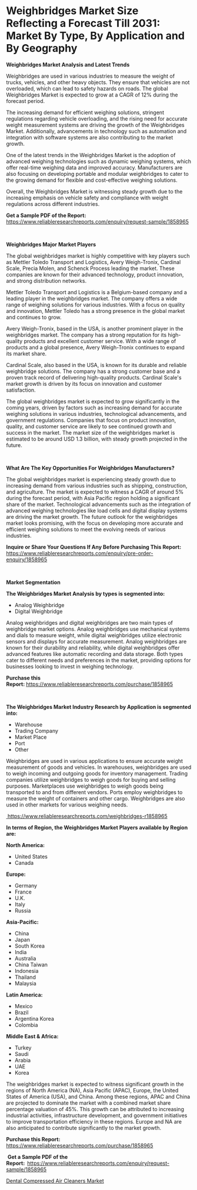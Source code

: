 <p><h1>Weighbridges Market Size Reflecting a Forecast Till 2031: Market By Type, By Application and By Geography</h1></p><p><strong>Weighbridges Market Analysis and Latest Trends</strong></p>
<p><p>Weighbridges are used in various industries to measure the weight of trucks, vehicles, and other heavy objects. They ensure that vehicles are not overloaded, which can lead to safety hazards on roads. The global Weighbridges Market is expected to grow at a CAGR of 12% during the forecast period.</p><p>The increasing demand for efficient weighing solutions, stringent regulations regarding vehicle overloading, and the rising need for accurate weight measurement systems are driving the growth of the Weighbridges Market. Additionally, advancements in technology such as automation and integration with software systems are also contributing to the market growth.</p><p>One of the latest trends in the Weighbridges Market is the adoption of advanced weighing technologies such as dynamic weighing systems, which offer real-time weighing data and improved accuracy. Manufacturers are also focusing on developing portable and modular weighbridges to cater to the growing demand for flexible and cost-effective weighing solutions.</p><p>Overall, the Weighbridges Market is witnessing steady growth due to the increasing emphasis on vehicle safety and compliance with weight regulations across different industries.</p></p>
<p><strong>Get a Sample PDF of the Report:&nbsp;</strong> <a href="https://www.reliableresearchreports.com/enquiry/request-sample/1858965">https://www.reliableresearchreports.com/enquiry/request-sample/1858965</a></p>
<p>&nbsp;</p>
<p><strong>Weighbridges Major Market Players</strong></p>
<p><p>The global weighbridges market is highly competitive with key players such as Mettler Toledo Transport and Logistics, Avery Weigh-Tronix, Cardinal Scale, Precia Molen, and Schenck Process leading the market. These companies are known for their advanced technology, product innovation, and strong distribution networks.</p><p>Mettler Toledo Transport and Logistics is a Belgium-based company and a leading player in the weighbridges market. The company offers a wide range of weighing solutions for various industries. With a focus on quality and innovation, Mettler Toledo has a strong presence in the global market and continues to grow.</p><p>Avery Weigh-Tronix, based in the USA, is another prominent player in the weighbridges market. The company has a strong reputation for its high-quality products and excellent customer service. With a wide range of products and a global presence, Avery Weigh-Tronix continues to expand its market share.</p><p>Cardinal Scale, also based in the USA, is known for its durable and reliable weighbridge solutions. The company has a strong customer base and a proven track record of delivering high-quality products. Cardinal Scale's market growth is driven by its focus on innovation and customer satisfaction.</p><p>The global weighbridges market is expected to grow significantly in the coming years, driven by factors such as increasing demand for accurate weighing solutions in various industries, technological advancements, and government regulations. Companies that focus on product innovation, quality, and customer service are likely to see continued growth and success in the market. The market size of the weighbridges market is estimated to be around USD 1.3 billion, with steady growth projected in the future.</p></p>
<p>&nbsp;</p>
<p><strong>What Are The Key Opportunities For Weighbridges Manufacturers?</strong></p>
<p><p>The global weighbridges market is experiencing steady growth due to increasing demand from various industries such as shipping, construction, and agriculture. The market is expected to witness a CAGR of around 5% during the forecast period, with Asia Pacific region holding a significant share of the market. Technological advancements such as the integration of advanced weighing technologies like load cells and digital display systems are driving the market growth. The future outlook for the weighbridges market looks promising, with the focus on developing more accurate and efficient weighing solutions to meet the evolving needs of various industries.</p></p>
<p><strong>Inquire or Share Your Questions If Any Before Purchasing This Report:</strong> <a href="https://www.reliableresearchreports.com/enquiry/pre-order-enquiry/1858965">https://www.reliableresearchreports.com/enquiry/pre-order-enquiry/1858965</a></p>
<p>&nbsp;</p>
<p><strong>Market Segmentation</strong></p>
<p><strong>The Weighbridges Market Analysis by types is segmented into:</strong></p>
<p><ul><li>Analog Weighbridge</li><li>Digital Weighbridge</li></ul></p>
<p><p>Analog weighbridges and digital weighbridges are two main types of weighbridge market options. Analog weighbridges use mechanical systems and dials to measure weight, while digital weighbridges utilize electronic sensors and displays for accurate measurement. Analog weighbridges are known for their durability and reliability, while digital weighbridges offer advanced features like automatic recording and data storage. Both types cater to different needs and preferences in the market, providing options for businesses looking to invest in weighing technology.</p></p>
<p><strong>Purchase this Report:&nbsp;</strong><a href="https://www.reliableresearchreports.com/purchase/1858965">https://www.reliableresearchreports.com/purchase/1858965</a></p>
<p>&nbsp;</p>
<p><strong>The Weighbridges Market Industry Research by Application is segmented into:</strong></p>
<p><ul><li>Warehouse</li><li>Trading Company</li><li>Market Place</li><li>Port</li><li>Other</li></ul></p>
<p><p>Weighbridges are used in various applications to ensure accurate weight measurement of goods and vehicles. In warehouses, weighbridges are used to weigh incoming and outgoing goods for inventory management. Trading companies utilize weighbridges to weigh goods for buying and selling purposes. Marketplaces use weighbridges to weigh goods being transported to and from different vendors. Ports employ weighbridges to measure the weight of containers and other cargo. Weighbridges are also used in other markets for various weighing needs.</p></p>
<p><a href="https://www.reliableresearchreports.com/weighbridges-r1858965">&nbsp;https://www.reliableresearchreports.com/weighbridges-r1858965</a></p>
<p><strong>In terms of Region, the Weighbridges Market Players available by Region are:</strong></p>
<p>
    <p> <strong> North America: </strong>
        <ul>
            <li>United States</li>
            <li>Canada</li>
        </ul>
        </p> 
    <p> <strong> Europe: </strong>
        <ul>
            <li>Germany</li>
            <li>France</li>
            <li>U.K.</li>
            <li>Italy</li>
            <li>Russia</li>
        </ul>
        </p> 
    <p> <strong> Asia-Pacific: </strong>
        <ul>
            <li>China</li>
            <li>Japan</li>
            <li>South Korea</li>
            <li>India</li>
            <li>Australia</li>
            <li>China Taiwan</li>
            <li>Indonesia</li>
            <li>Thailand</li>
            <li>Malaysia</li>
        </ul>
        </p> 
    <p> <strong> Latin America: </strong>
        <ul>
            <li>Mexico</li>
            <li>Brazil</li>
            <li>Argentina Korea</li>
            <li>Colombia</li>
        </ul>
        </p> 
    <p> <strong> Middle East & Africa: </strong>
        <ul>
            <li>Turkey</li>
            <li>Saudi</li>
            <li>Arabia</li>
            <li>UAE</li>
            <li>Korea</li>
        </ul>
    </p>
    </p>
<p><p>The weighbridges market is expected to witness significant growth in the regions of North America (NA), Asia Pacific (APAC), Europe, the United States of America (USA), and China. Among these regions, APAC and China are projected to dominate the market with a combined market share percentage valuation of 45%. This growth can be attributed to increasing industrial activities, infrastructure development, and government initiatives to improve transportation efficiency in these regions. Europe and NA are also anticipated to contribute significantly to the market growth.</p></p>
<p><strong>Purchase this Report: </strong><a href="https://www.reliableresearchreports.com/purchase/1858965">https://www.reliableresearchreports.com/purchase/1858965</a></p>
<p>&nbsp;<strong>Get a Sample PDF of the Report:&nbsp;&nbsp;</strong><a href="https://www.reliableresearchreports.com/enquiry/request-sample/1858965">https://www.reliableresearchreports.com/enquiry/request-sample/1858965</a></p>
<p><strong></strong></p>
<p><p><a href="https://silk-columnist-571.notion.site/Dental-Compressed-Air-Cleaners-Market-Insight-Market-Trends-Growth-Forecasted-from-2024-TO-2031-05da49ec7692413f9554e0f32f9c403e">Dental Compressed Air Cleaners Market</a></p></p>